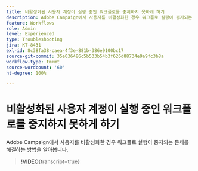 ```yaml
---
title: 비활성화된 사용자 계정이 실행 중인 워크플로를 중지하지 못하게 하기
description: Adobe Campaign에서 사용자를 비활성화한 경우 워크플로 실행이 중지되는 문제를 해결하는 방법을 알아봅니다.
feature: Workflows
role: Admin
level: Experienced
type: Troubleshooting
jira: KT-8431
exl-id: 8c38fa38-caea-4f3e-881b-386e9100bc17
source-git-commit: 35e036486c5b533b54b3f626d88734e9a9fc3b8a
workflow-type: tm+mt
source-wordcount: '60'
ht-degree: 100%

---
```


# 비활성화된 사용자 계정이 실행 중인 워크플로를 중지하지 못하게 하기

Adobe Campaign에서 사용자를 비활성화한 경우 워크플로 실행이 중지되는 문제를 해결하는 방법을 알아봅니다.


>[!VIDEO](https://video.tv.adobe.com/v/335988?quality=12&learn=on){transcript=true}
